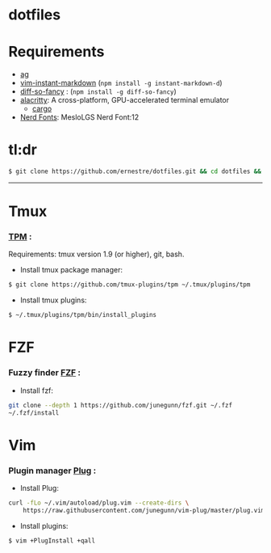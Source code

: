 # dotfiles

# Requirements
* [ag](https://github.com/ggreer/the_silver_searcher#installing)
* [vim-instant-markdown](https://github.com/suan/vim-instant-markdown) (`npm install -g instant-markdown-d`)
* [diff-so-fancy](https://github.com/so-fancy/diff-so-fancy) : (`npm install -g diff-so-fancy`)
* [alacritty](https://github.com/jwilm/alacritty): A cross-platform, GPU-accelerated terminal emulator
    * [cargo](https://doc.rust-lang.org/cargo/getting-started/installation.html)
* [Nerd Fonts](https://github.com/ryanoasis/nerd-fonts): MesloLGS Nerd Font:12

# tl:dr

```sh
$ git clone https://github.com/ernestre/dotfiles.git && cd dotfiles && sh install.sh
```

---

# Tmux
### [TPM](https://github.com/tmux-plugins/tpm) :
Requirements: tmux version 1.9 (or higher), git, bash.

* Install tmux package manager:
```sh
$ git clone https://github.com/tmux-plugins/tpm ~/.tmux/plugins/tpm
```
* Install tmux plugins:
```sh
$ ~/.tmux/plugins/tpm/bin/install_plugins
```

# FZF
### Fuzzy finder [FZF](https://github.com/junegunn/fzf) :
* Install fzf:
```sh
git clone --depth 1 https://github.com/junegunn/fzf.git ~/.fzf
~/.fzf/install
```

# Vim
### Plugin manager [Plug](https://github.com/junegunn/vim-plug) :
* Install Plug:
```sh
curl -fLo ~/.vim/autoload/plug.vim --create-dirs \
    https://raw.githubusercontent.com/junegunn/vim-plug/master/plug.vim
```
* Install plugins:
```sh
$ vim +PlugInstall +qall
